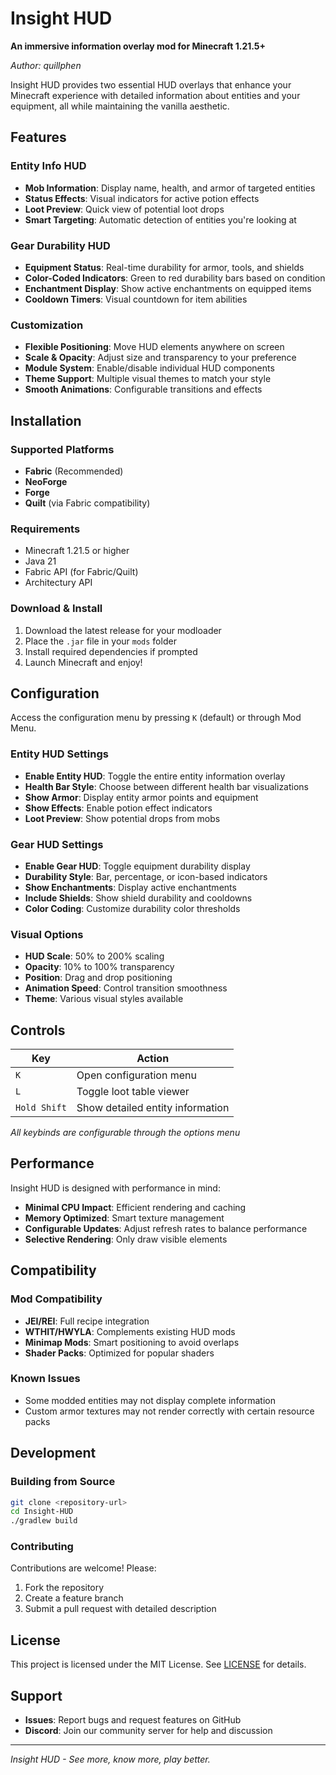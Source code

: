 # Insight HUD

**An immersive information overlay mod for Minecraft 1.21.5+**

*Author: quillphen*

Insight HUD provides two essential HUD overlays that enhance your Minecraft experience with detailed information about entities and your equipment, all while maintaining the vanilla aesthetic.

## Features

###  Entity Info HUD
- **Mob Information**: Display name, health, and armor of targeted entities
- **Status Effects**: Visual indicators for active potion effects
- **Loot Preview**: Quick view of potential loot drops
- **Smart Targeting**: Automatic detection of entities you're looking at

###  Gear Durability HUD
- **Equipment Status**: Real-time durability for armor, tools, and shields
- **Color-Coded Indicators**: Green to red durability bars based on condition
- **Enchantment Display**: Show active enchantments on equipped items
- **Cooldown Timers**: Visual countdown for item abilities

###  Customization
- **Flexible Positioning**: Move HUD elements anywhere on screen
- **Scale & Opacity**: Adjust size and transparency to your preference
- **Module System**: Enable/disable individual HUD components
- **Theme Support**: Multiple visual themes to match your style
- **Smooth Animations**: Configurable transitions and effects

## Installation

### Supported Platforms
- **Fabric** (Recommended)
- **NeoForge**
- **Forge**
- **Quilt** (via Fabric compatibility)

### Requirements
- Minecraft 1.21.5 or higher
- Java 21
- Fabric API (for Fabric/Quilt)
- Architectury API

### Download & Install
1. Download the latest release for your modloader
2. Place the `.jar` file in your `mods` folder
3. Install required dependencies if prompted
4. Launch Minecraft and enjoy!

## Configuration

Access the configuration menu by pressing `K` (default) or through Mod Menu.

### Entity HUD Settings
- **Enable Entity HUD**: Toggle the entire entity information overlay
- **Health Bar Style**: Choose between different health bar visualizations
- **Show Armor**: Display entity armor points and equipment
- **Show Effects**: Enable potion effect indicators
- **Loot Preview**: Show potential drops from mobs

### Gear HUD Settings
- **Enable Gear HUD**: Toggle equipment durability display
- **Durability Style**: Bar, percentage, or icon-based indicators
- **Show Enchantments**: Display active enchantments
- **Include Shields**: Show shield durability and cooldowns
- **Color Coding**: Customize durability color thresholds

### Visual Options
- **HUD Scale**: 50% to 200% scaling
- **Opacity**: 10% to 100% transparency
- **Position**: Drag and drop positioning
- **Animation Speed**: Control transition smoothness
- **Theme**: Various visual styles available

## Controls

| Key | Action |
|-----|--------|
| `K` | Open configuration menu |
| `L` | Toggle loot table viewer |
| `Hold Shift` | Show detailed entity information |

*All keybinds are configurable through the options menu*

## Performance

Insight HUD is designed with performance in mind:
- **Minimal CPU Impact**: Efficient rendering and caching
- **Memory Optimized**: Smart texture management
- **Configurable Updates**: Adjust refresh rates to balance performance
- **Selective Rendering**: Only draw visible elements

## Compatibility

### Mod Compatibility
- **JEI/REI**: Full recipe integration
- **WTHIT/HWYLA**: Complements existing HUD mods
- **Minimap Mods**: Smart positioning to avoid overlaps
- **Shader Packs**: Optimized for popular shaders

### Known Issues
- Some modded entities may not display complete information
- Custom armor textures may not render correctly with certain resource packs

## Development

### Building from Source
```bash
git clone <repository-url>
cd Insight-HUD
./gradlew build
```

### Contributing
Contributions are welcome! Please:
1. Fork the repository
2. Create a feature branch
3. Submit a pull request with detailed description

## License

This project is licensed under the MIT License. See [LICENSE](LICENSE) for details.

## Support

- **Issues**: Report bugs and request features on GitHub
- **Discord**: Join our community server for help and discussion

---

*Insight HUD - See more, know more, play better.* 

